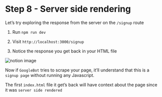 # Step 8 - Server side rendering

Let’s try exploring the response from the server on the `/signup` route

1.  Run `npm run dev`

2.  Visit `http://localhost:3000/signup`

3.  Notice the response you get back in your HTML file

![notion image](https://www.notion.so/image/https%3A%2F%2Fprod-files-secure.s3.us-west-2.amazonaws.com%2F085e8ad8-528e-47d7-8922-a23dc4016453%2F0ee0691d-fbc6-4497-b603-4898d37787a8%2FScreenshot_2024-03-02_at_2.09.15_PM.png?table=block&id=85e54677-4daa-4370-9c19-27d604bfc1c0&cache=v2)

Now if `GoogleBot` tries to scrape your page, it’ll understand that this is a `signup page` without running any Javascript.

The first `index.html` file it get’s back will have context about the page since it was `server side rendered`